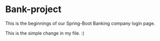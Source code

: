 # Bank-project

This is the beginnings of our Spring-Boot Banking company login page.

This is the simple change in my file. :)
